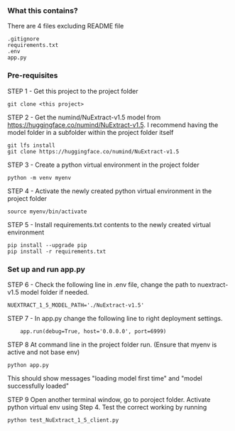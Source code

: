 ### What this contains?

There are 4 files excluding README file
```
.gitignore
requirements.txt
.env
app.py
```

### Pre-requisites

STEP 1 - Get this project to the project folder

```
git clone <this project> 
```

STEP 2 - Get the numind/NuExtract-v1.5 model from https://huggingface.co/numind/NuExtract-v1.5. I recommend having the model folder in a subfolder within the project folder itself

``` 
git lfs install
git clone https://huggingface.co/numind/NuExtract-v1.5
```

STEP 3 - Create a python virtual environment in the project folder 
```
python -m venv myenv
```

STEP 4 - Activate the newly created python virtual environment in the project folder 
```
source myenv/bin/activate
```

STEP 5 - Install requirements.txt contents to the newly created virtual environment

```
pip install --upgrade pip
pip install -r requirements.txt
```

### Set up and run app.py 
STEP 6 - Check the following line in .env file, change the path to nuextract-v1.5 model folder if needed.

```
NUEXTRACT_1_5_MODEL_PATH='./NuExtract-v1.5'
```

STEP 7 - In app.py change the following line to right deployment settings.

```
    app.run(debug=True, host='0.0.0.0', port=6999)
```

STEP 8 At command line in the project folder run. (Ensure that myenv is active and not base env)

```
python app.py  
```

This should show messages "loading model first time" and "model successfully loaded"

STEP 9 Open another terminal window, go to poroject folder. Activate python virtual env using Step 4. Test the correct working by running 
```
python test_NuExtract_1_5_client.py 
```


